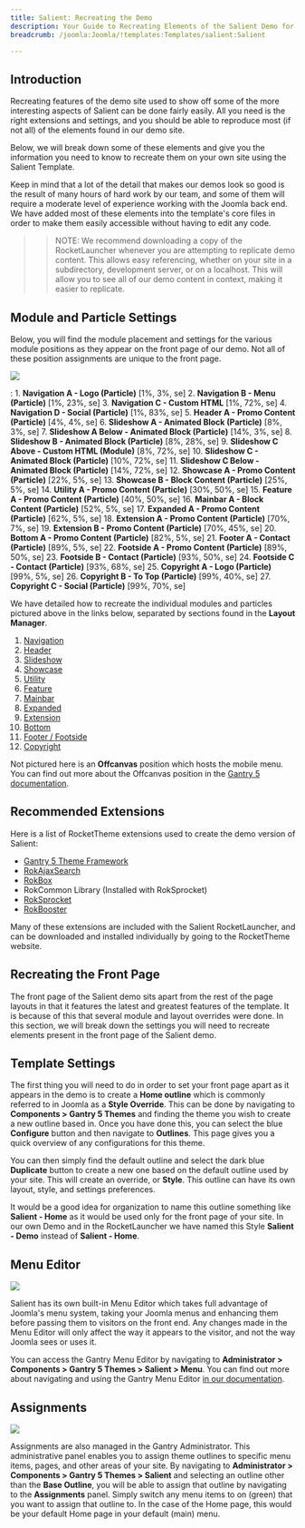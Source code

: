 ```yaml
---
title: Salient: Recreating the Demo
description: Your Guide to Recreating Elements of the Salient Demo for Joomla
breadcrumb: /joomla:Joomla/!templates:Templates/salient:Salient

---
```


Introduction
-----

Recreating features of the demo site used to show off some of the more interesting aspects of Salient can be done fairly easily. All you need is the right extensions and settings, and you should be able to reproduce most (if not all) of the elements found in our demo site.

Below, we will break down some of these elements and give you the information you need to know to recreate them on your own site using the Salient Template.

Keep in mind that a lot of the detail that makes our demos look so good is the result of many hours of hard work by our team, and some of them will require a moderate level of experience working with the Joomla back end. We have added most of these elements into the template's core files in order to make them easily accessible without having to edit any code.

>> NOTE: We recommend downloading a copy of the RocketLauncher whenever you are attempting to replicate demo content. This allows easy referencing, whether on your site in a subdirectory, development server, or on a localhost. This will allow you to see all of our demo content in context, making it easier to replicate.

Module and Particle Settings
-----

Below, you will find the module placement and settings for the various module positions as they appear on the front page of our demo. Not all of these position assignments are unique to the front page.

![](assets/salient2.png)

:   1. **Navigation A - Logo (Particle)** [1%, 3%, se]
    2. **Navigation B - Menu (Particle)** [1%, 23%, se]
    3. **Navigation C - Custom HTML** [1%, 72%, se]
    4. **Navigation D - Social (Particle)** [1%, 83%, se]
    5. **Header A - Promo Content (Particle)** [4%, 4%, se]
    6. **Slideshow A - Animated Block (Particle)** [8%, 3%, se]
    7. **Slideshow A Below - Animated Block (Particle)** [14%, 3%, se]
    8. **Slideshow B - Animated Block (Particle)** [8%, 28%, se]
    9. **Slideshow C Above - Custom HTML (Module)** [8%, 72%, se]
    10. **Slideshow C - Animated Block (Particle)** [10%, 72%, se]
    11. **Slideshow C Below - Animated Block (Particle)** [14%, 72%, se]
    12. **Showcase A - Promo Content (Particle)** [22%, 5%, se]
    13. **Showcase B - Block Content (Particle)** [25%, 5%, se]
    14. **Utility A - Promo Content (Particle)** [30%, 50%, se]
    15. **Feature A - Promo Content (Particle)** [40%, 50%, se]
    16. **Mainbar A - Block Content (Particle)** [52%, 5%, se]
    17. **Expanded A - Promo Content (Particle)** [62%, 5%, se]
    18. **Extension A - Promo Content (Particle)** [70%, 7%, se]
    19. **Extension B - Promo Content (Particle)** [70%, 45%, se]
    20. **Bottom A - Promo Content (Particle)** [82%, 5%, se]
    21. **Footer A - Contact (Particle)** [89%, 5%, se]
    22. **Footside A - Promo Content (Particle)** [89%, 50%, se]
    23. **Footside B - Contact (Particle)** [93%, 50%, se]
    24. **Footside C - Contact (Particle)** [93%, 68%, se]
    25. **Copyright A - Logo (Particle)** [99%, 5%, se]
    26. **Copyright B - To Top (Particle)** [99%, 40%, se]
    27. **Copyright C - Social (Particle)** [99%, 70%, se]

We have detailed how to recreate the individual modules and particles pictured above in the links below, separated by sections found in the **Layout Manager**.

1. [Navigation](demo_navigation.md)
2. [Header](demo_header.md)
3. [Slideshow](demo_slideshow.md)
4. [Showcase](demo_showcase.md)
5. [Utility](demo_utility.md)
6. [Feature](demo_feature.md)
7. [Mainbar](demo_mainbar.md)
8. [Expanded](demo_expanded.md)
9. [Extension](demo_extension.md)
10. [Bottom](demo_bottom.md)
11. [Footer / Footside](demo_footer.md)
12. [Copyright](demo_copyright.md)

Not pictured here is an **Offcanvas** position which hosts the mobile menu. You can find out more about the Offcanvas position in the [Gantry 5 documentation](http://docs.gantry.org/gantry5/configure/layout-manager#offcanvas-section).

Recommended Extensions
-----

Here is a list of RocketTheme extensions used to create the demo version of Salient:

* [Gantry 5 Theme Framework](http://gantry.org/)
* [RokAjaxSearch](http://www.rockettheme.com/joomla/extensions/rokajaxsearch)
* [RokBox](http://www.rockettheme.com/joomla/extensions/rokbox)
* RokCommon Library (Installed with RokSprocket)
* [RokSprocket](http://www.rockettheme.com/joomla/extensions/roksprocket)
* [RokBooster](http://www.rockettheme.com/joomla/extensions/rokbooster)

Many of these extensions are included with the Salient RocketLauncher, and can be downloaded and installed individually by going to the RocketTheme website.

Recreating the Front Page
-----

The front page of the Salient demo sits apart from the rest of the page layouts in that it features the latest and greatest features of the template. It is because of this that several module and layout overrides were done. In this section, we will break down the settings you will need to recreate elements present in the front page of the Salient demo.

Template Settings
-----

The first thing you will need to do in order to set your front page apart as it appears in the demo is to create a **Home outline** which is commonly referred to in Joomla as a **Style Override**. This can be done by navigating to **Components > Gantry 5 Themes** and finding the theme you wish to create a new outline based in. Once you have done this, you can select the blue **Configure** button and then navigate to **Outlines**. This page gives you a quick overview of any configurations for this theme.

You can then simply find the default outline and select the dark blue **Duplicate** button to create a new one based on the default outline used by your site. This will create an override, or **Style**. This outline can have its own layout, style, and settings preferences.

It would be a good idea for organization to name this outline something like **Salient - Home** as it would be used only for the front page of your site. In our own Demo and in the RocketLauncher we have named this Style **Salient - Demo** instead of **Salient - Home**.

Menu Editor
-----

![](assets/menu_1.png)

Salient has its own built-in Menu Editor which takes full advantage of Joomla's menu system, taking your Joomla menus and enhancing them before passing them to visitors on the front end. Any changes made in the Menu Editor will only affect the way it appears to the visitor, and not the way Joomla sees or uses it.

You can access the Gantry Menu Editor by navigating to **Administrator > Components > Gantry 5 Themes > Salient > Menu**. You can find out more about navigating and using the Gantry Menu Editor [in our documentation](http://docs.gantry.org/gantry5/configure/menu-editor).

Assignments
-----

![](assets/assignments_1.png)

Assignments are also managed in the Gantry Administrator. This administrative panel enables you to assign theme outlines to specific menu items, pages, and other areas of your site. By navigating to **Administrator > Components > Gantry 5 Themes > Salient** and selecting an outline other than the **Base Outline**, you will be able to assign that outline by navigating to the **Assignments** panel. Simply switch any menu items to on (green) that you want to assign that outline to. In the case of the Home page, this would be your default Home page in your default (main) menu.
